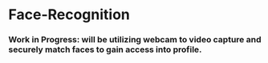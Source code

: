 # Face-Recognition

### Work in Progress: will be utilizing webcam to video capture and securely match faces to gain access into profile.
